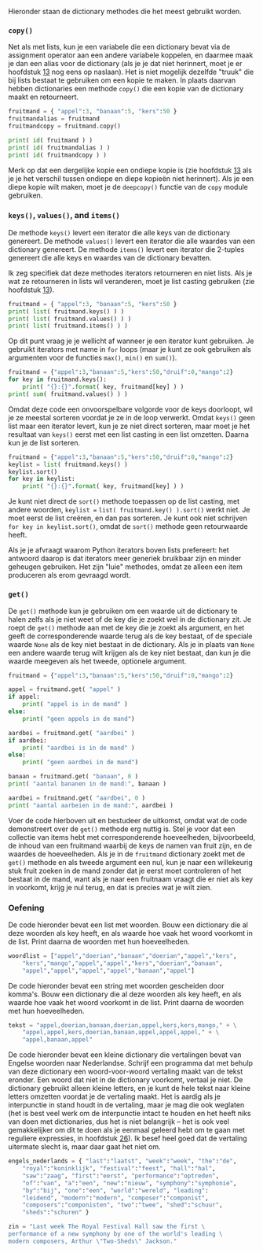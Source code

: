 Hieronder staan de dictionary methodes die het meest gebruikt worden.

### `copy()`

Net als met lists, kun je een variabele die een dictionary bevat via de
assignment operator aan een andere variabele koppelen, en daarmee maak
je dan een alias voor de dictionary (als je je dat niet herinnert, moet
je er hoofdstuk
<a href="#ch:lists" data-reference-type="ref" data-reference="ch:lists">13</a>
nog eens op naslaan). Het is niet mogelijk dezelfde "truuk" die bij
lists bestaat te gebruiken om een kopie te maken. In plaats daarvan
hebben dictionaries een methode `copy()` die een kopie van de dictionary
maakt en retourneert.

```python
fruitmand = { "appel":3, "banaan":5, "kers":50 }
fruitmandalias = fruitmand
fruitmandcopy = fruitmand.copy()

print( id( fruitmand ) )
print( id( fruitmandalias ) )
print( id( fruitmandcopy ) )
```

Merk op dat een dergelijke kopie een ondiepe kopie is (zie hoofdstuk
<a href="#ch:lists" data-reference-type="ref" data-reference="ch:lists">13</a>
als je je het verschil tussen ondiepe en diepe kopieën niet herinnert).
Als je een diepe kopie wilt maken, moet je de `deepcopy()` functie van
de `copy` module gebruiken.

### `keys()`, `values()`, and `items()`

De methode `keys()` levert een iterator die alle keys van de dictionary
genereert. De methode `values()` levert een iterator die alle waardes
van een dictionary genereert. De methode `items()` levert een iterator
die 2-tuples genereert die alle keys en waardes van de dictionary
bevatten.

Ik zeg specifiek dat deze methodes iterators retourneren en niet lists.
Als je wat ze retourneren in lists wil veranderen, moet je list casting
gebruiken (zie hoofdstuk
<a href="#ch:lists" data-reference-type="ref" data-reference="ch:lists">13</a>).

```python
fruitmand = { "appel":3, "banaan":5, "kers":50 }
print( list( fruitmand.keys() ) )
print( list( fruitmand.values() ) )
print( list( fruitmand.items() ) )
```

Op dit punt vraag je je wellicht af wanneer je een iterator kunt
gebruiken. Je gebruikt iterators met name in `for` loops (maar je kunt
ze ook gebruiken als argumenten voor de functies `max()`, `min()` en
`sum()`).

```python
fruitmand = {"appel":3,"banaan":5,"kers":50,"druif":0,"mango":2}
for key in fruitmand.keys():
    print( "{}:{}".format( key, fruitmand[key] ) )
print( sum( fruitmand.values() ) )
```

Omdat deze code een onvoorspelbare volgorde voor de keys doorloopt, wil
je ze meestal sorteren voordat je ze in de loop verwerkt. Omdat `keys()`
geen list maar een iterator levert, kun je ze niet direct sorteren, maar
moet je het resultaat van `keys()` eerst met een list casting in een
list omzetten. Daarna kun je de list sorteren.

```python
fruitmand = {"appel":3,"banaan":5,"kers":50,"druif":0,"mango":2}
keylist = list( fruitmand.keys() )
keylist.sort()
for key in keylist:
    print( "{}:{}".format( key, fruitmand[key] ) )
```

Je kunt niet direct de `sort()` methode toepassen op de list casting,
met andere woorden, `keylist =` `list( fruitmand.key() ).sort()` werkt
niet. Je moet eerst de list creëren, en dan pas sorteren. Je kunt ook
niet schrijven `for key in keylist.sort()`, omdat de `sort()` methode
geen retourwaarde heeft.

Als je je afvraagt waarom Python iterators boven lists prefereert: het
antwoord daarop is dat iterators meer generiek bruikbaar zijn en minder
geheugen gebruiken. Het zijn "luie" methodes, omdat ze alleen een item
produceren als erom gevraagd wordt.

### `get()`

De `get()` methode kun je gebruiken om een waarde uit de dictionary te
halen zelfs als je niet weet of de key die je zoekt wel in de dictionary
zit. Je roept de `get()` methode aan met de key die je zoekt als
argument, en het geeft de corresponderende waarde terug als de key
bestaat, of de speciale waarde `None` als de key niet bestaat in de
dictionary. Als je in plaats van `None` een andere waarde terug wilt
krijgen als de key niet bestaat, dan kun je die waarde meegeven als het
tweede, optionele argument.

```python
fruitmand = {"appel":3,"banaan":5,"kers":50,"druif":0,"mango":2}

appel = fruitmand.get( "appel" )
if appel:
    print( "appel is in de mand" )
else:
    print( "geen appels in de mand")

aardbei = fruitmand.get( "aardbei" )
if aardbei:
    print( "aardbei is in de mand" )
else:
    print( "geen aardbei in de mand")

banaan = fruitmand.get( "banaan", 0 )
print( "aantal bananen in de mand:", banaan )

aardbei = fruitmand.get( "aardbei", 0 )
print( "aantal aarbeien in de mand:", aardbei )
```

Voer de code hierboven uit en bestudeer de uitkomst, omdat wat de code
demonstreert over de `get()` methode erg nuttig is. Stel je voor dat een
collectie van items hebt met corresponderende hoeveelheden,
bijvoorbeeld, de inhoud van een fruitmand waarbij de keys de namen van
fruit zijn, en de waardes de hoeveelheden. Als je in de `fruitmand`
dictionary zoekt met de `get()` methode en als tweede argument een nul,
kun je naar een willekeurig stuk fruit zoeken in de mand zonder dat je
eerst moet controleren of het bestaat in de mand, want als je naar een
fruitnaam vraagt die er niet als key in voorkomt, krijg je nul terug, en
dat is precies wat je wilt zien.

### Oefening

De code hieronder bevat een list met woorden. Bouw een dictionary die al
deze woorden als key heeft, en als waarde hoe vaak het woord voorkomt in
de list. Print daarna de woorden met hun hoeveelheden.

```python
woordlist = ["appel","doerian","banaan","doerian","appel","kers",
    "kers","mango","appel","appel","kers","doerian","banaan",
    "appel","appel","appel","appel","banaan","appel"]
```

De code hieronder bevat een string met woorden gescheiden door komma's.
Bouw een dictionary die al deze woorden als key heeft, en als waarde hoe
vaak het woord voorkomt in de list. Print daarna de woorden met hun
hoeveelheden.

```python
tekst = "appel,doerian,banaan,doerian,appel,kers,kers,mango," + \
    "appel,appel,kers,doerian,banaan,appel,appel,appel," + \
    "appel,banaan,appel"
```

De code hieronder bevat een kleine dictionary die vertalingen bevat van
Engelse woorden naar Nederlandse. Schrijf een programma dat met behulp
van deze dictionary een woord-voor-woord vertaling maakt van de tekst
eronder. Een woord dat niet in de dictionary voorkomt, vertaal je niet.
De dictionary gebruikt alleen kleine letters, en je kunt de hele tekst
naar kleine letters omzetten voordat je de vertaling maakt. Het is
aardig als je interpunctie in stand houdt in de vertaling, maar je mag
die ook weglaten (het is best veel werk om de interpunctie intact te
houden en het heeft niks van doen met dictionaries, dus het is niet
belangrijk – het is ook veel gemakkelijker om dit te doen als je eenmaal
geleerd hebt om te gaan met reguliere expressies, in hoofdstuk
<a href="#ch:regularexpressions" data-reference-type="ref" data-reference="ch:regularexpressions">26</a>).
Ik besef heel goed dat de vertaling uitermate slecht is, maar daar gaat
het niet om.

```python
engels_nederlands = { "last":"laatst", "week":"week", "the":"de",
    "royal":"koninklijk", "festival":"feest", "hall":"hal",
    "saw":"zaag", "first":"eerst", "performance":"optreden",
    "of":"van", "a":"een", "new":"nieuw", "symphony":"symphonie",
    "by":"bij", "one":"een", "world":"wereld", "leading":
    "leidend", "modern":"modern", "composer":"componist", 
    "composers":"componisten", "two":"twee", "shed":"schuur", 
    "sheds":"schuren" }

zin = "Last week The Royal Festival Hall saw the first \
performance of a new symphony by one of the world's leading \
modern composers, Arthur \"Two-Sheds\" Jackson."
```
